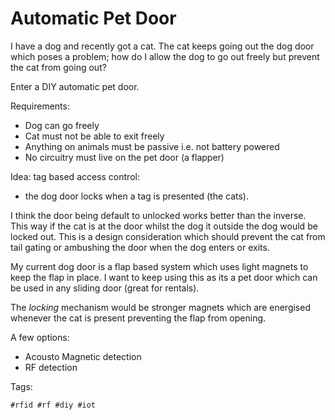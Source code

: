 # Automatic Pet Door

I have a dog and recently got a cat. The cat keeps going out the dog
door which poses a problem; how do I allow the dog to go out freely 
but prevent the cat from going out?

Enter a DIY automatic pet door.

Requirements:

- Dog can go freely
- Cat must not be able to exit freely 
- Anything on animals must be passive i.e. not battery powered
- No circuitry must live on the pet door (a flapper)

Idea: tag based access control:

* the dog door locks when a tag is presented (the cats). 

I think the door being default to unlocked works better than the
inverse. This way if the cat is at the door whilst the dog it outside
the dog would be locked out. This is a design consideration which 
should prevent the cat from tail gating or ambushing the door when
the dog enters or exits.

My current dog door is a flap based system which uses light magnets 
to keep the flap in place. I want to keep using this as its a pet
door which can be used in any sliding door (great for rentals).

The *locking* mechanism would be stronger magnets which are energised
whenever the cat is present preventing the flap from opening.

A few options:
- Acousto Magnetic detection
- RF detection 

Tags:

    #rfid #rf #diy #iot
